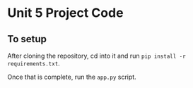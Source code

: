 # Unit 5 Project Code
## To setup
After cloning the repository, cd into it and run `pip install -r requirements.txt`.

Once that is complete, run the `app.py` script.
